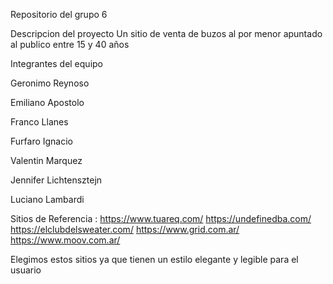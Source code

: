 Repositorio del grupo 6

Descripcion del proyecto
Un sitio de venta de buzos al por menor apuntado al publico entre 15 y 40 años

Integrantes del equipo

Geronimo Reynoso

Emiliano Apostolo

Franco Llanes

Furfaro Ignacio

Valentin Marquez

Jennifer Lichtensztejn

Luciano Lambardi

Sitios de Referencia : 
https://www.tuareq.com/
https://undefinedba.com/
https://elclubdelsweater.com/
https://www.grid.com.ar/
https://www.moov.com.ar/

Elegimos estos sitios ya que tienen un estilo elegante y legible para el usuario

